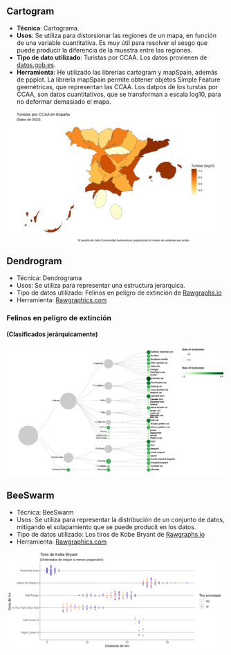 ## Cartogram

- **Técnica**: Cartograma.
- **Usos**: Se utiliza para distorsionar las regiones de un mapa, en función de una variable cuantitativa. Es muy útil para resolver el sesgo que puede producir la diferencia de la muestra entre las regiones.
- **Tipo de dato utilizado**: Turistas por CCAA. Los datos provienen de [datos.gob.es](https://datos.gob.es/es/catalogo/ea0010587-numero-de-turistas-pernoctaciones-y-duracion-media-por-ccaa-de-destino-desglosados-por-continente-y-pais-de-residencia-identificador-api-52046). 
- **Herramienta**: He utilizado las librerías cartogram y mapSpain, además de ppplot. La librería mapSpain permite obtener objetos Simple Feature geemétricas, que representan las CCAA. Los datpos de los turstas por CCAA, son datos cuantitativos, que se transforman a escala log10, para no deformar demasiado el mapa.

![Cartogram](/cartogram.svg)

## Dendrogram

- Técnica: Dendrograma
- Usos: Se utiliza para representar una estructura jerarquica.
- Tipo de datos utilizado: Felinos en peligro de extinción de [Rawgraphs.io](https://github.com/rawgraphs/rawgraphs-app/blob/master/public/sample-datasets/Dendrogram%20-%20Felidae%20classification.tsv)
- Herramienta: [Rawgraphics.com](https://www.rawgraphs.io/)

### Felinos en peligro de extinción
#### (Clasificados jerárquicamente)
![Dendrogram](/Felinos_Dendrogram.svg)

## BeeSwarm

- Técnica: BeeSwarm
- Usos: Se utiliza para representar la distribución de un conjunto de datos, mitigando el solapamiento que se puede producit en los datos.
- Tipo de datos utilizado: Los tiros de Kobe Bryant de [Rawgraphs.io](https://github.com/rawgraphs/rawgraphs-app/blob/master/public/sample-datasets/Hexbin%20-%20basketball%20shots.tsv)
- Herramienta: [Rawgraphics.com](https://www.rawgraphs.io/)

![BeeSwarm](/beeswarm.svg)
